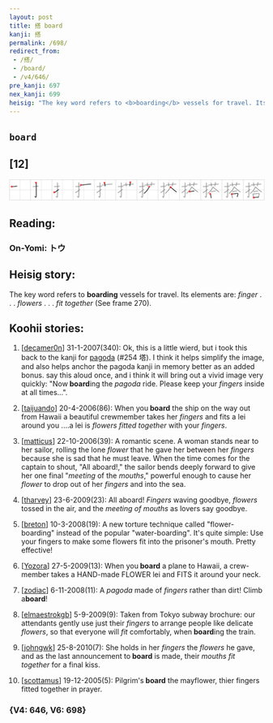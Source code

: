 ```yaml
---
layout: post
title: 搭 board
kanji: 搭
permalink: /698/
redirect_from:
 - /搭/
 - /board/
 - /v4/646/
pre_kanji: 697
nex_kanji: 699
heisig: "The key word refers to <b>boarding</b> vessels for travel. Its elements are: <i>finger</i> . . . <i>flowers</i> . . . <i>fit together</i> (See frame 270)."
---
```


## `board`

## [12]

<div class="stroke"><img src="../images/E690AD.png" /></div>

## Reading:

### On-Yomi: トウ

## Heisig story:

The key word refers to <b>boarding</b> vessels for travel. Its elements are: <i>finger</i> . . . <i>flowers</i> . . . <i>fit together</i> (See frame 270).

## Koohii stories:

1) [<a href="http://kanji.koohii.com/profile/decamer0n">decamer0n</a>] 31-1-2007(340): Ok, this is a little wierd, but i took this back to the kanji for <a href="../v4/254">pagoda</a> (#254 塔). I think it helps simplify the image, and also helps anchor the pagoda kanji in memory better as an added bonus. say this aloud once, and i think it will bring out a vivid image very quickly: &quot;Now<strong> board</strong>ing the <em>pagoda</em> ride. Please keep your <em>fingers</em> inside at all times...&quot;.

2) [<a href="http://kanji.koohii.com/profile/taijuando">taijuando</a>] 20-4-2006(86): When you<strong> board</strong> the ship on the way out from Hawaii a beautiful crewmember takes her <em>fingers</em> and fits a lei around you ....a lei is <em>flowers</em> <em>fitted together</em> with your <em>fingers</em>.

3) [<a href="http://kanji.koohii.com/profile/matticus">matticus</a>] 22-10-2006(39): A romantic scene. A woman stands near to her sailor, rolling the lone <em>flower</em> that he gave her between her <em>fingers</em> because she is sad that he must leave. When the time comes for the captain to shout, &quot;All aboard!,&quot; the sailor bends deeply forward to give her one final &quot;<em>meeting</em> of the <em>mouths</em>,&quot; powerful enough to cause her <em>flower</em> to drop out of her <em>fingers</em> and into the sea.

4) [<a href="http://kanji.koohii.com/profile/tharvey">tharvey</a>] 23-6-2009(23): All aboard! <em>Fingers</em> waving goodbye, <em>flowers</em> tossed in the air, and the <em>meeting of mouths</em> as lovers say goodbye.

5) [<a href="http://kanji.koohii.com/profile/breton">breton</a>] 10-3-2008(19): A new torture technique called &quot;flower-boarding&quot; instead of the popular &quot;water-boarding&quot;. It&#039;s quite simple: Use your fingers to make some flowers fit into the prisoner&#039;s mouth. Pretty effective!

6) [<a href="http://kanji.koohii.com/profile/Yozora">Yozora</a>] 27-5-2009(13): When you<strong> board</strong> a plane to Hawaii, a crew-member takes a HAND-made FLOWER lei and FITS it around your neck.

7) [<a href="http://kanji.koohii.com/profile/zodiac">zodiac</a>] 6-11-2008(11): A <em>pagoda</em> made of <em>fingers</em> rather than dirt! Climb a<strong>board</strong>!

8) [<a href="http://kanji.koohii.com/profile/elmaestrokgb">elmaestrokgb</a>] 5-9-2009(9): Taken from Tokyo subway brochure: our attendants gently use just their <em>fingers</em> to arrange people like delicate <em>flowers</em>, so that everyone will <em>fit</em> comfortably, when<strong> board</strong>ing the train.

9) [<a href="http://kanji.koohii.com/profile/johngwk">johngwk</a>] 25-8-2010(7): She holds in her <em>fingers</em> the <em>flowers</em> he gave, and as the last announcement to<strong> board</strong> is made, their <em> mouths fit together</em> for a final kiss.

10) [<a href="http://kanji.koohii.com/profile/scottamus">scottamus</a>] 19-12-2005(5): Pilgrim&#039;s<strong> board</strong> the mayflower, thier fingers fitted together in prayer.

### {V4: 646, V6: 698}
